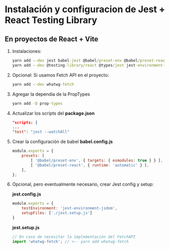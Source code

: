 # Instalación y configuracion de Jest + React Testing Library

## En proyectos de React + Vite

1. Instalaciones:

    ``` cmd
    yarn add --dev jest babel-jest @babel/preset-env @babel/preset-react 
    yarn add --dev @testing-library/react @types/jest jest-environment-jsdom
    ```

2. Opcional: Si usamos Fetch API en el proyecto:

    ``` cmd
    yarn add --dev whatwg-fetch
    ```

3. Agregar la dependia de la PropTypes

    ``` cmd
    yarn add -D prop-types
    ```

4. Actualizar los scripts del __package.json__

    ``` json
    "scripts: {
    ...
    "test": "jest --watchAll"
    ```

5. Crear la configuración de babel __babel.config.js__

    ``` js
    module.exports = {
        presets: [
            [ '@babel/preset-env', { targets: { esmodules: true } } ],
            [ '@babel/preset-react', { runtime: 'automatic' } ],
        ],
    };
    ```

6. Opcional, pero eventualmente necesario, crear Jest config y setup:

    __jest.config.js__

    ``` js
    module.exports = {
        testEnvironment: 'jest-environment-jsdom',
        setupFiles: ['./jest.setup.js']
    }
    ```

    __jest.setup.js__

    ``` js
    // En caso de necesitar la implementación del FetchAPI
    import 'whatwg-fetch'; // <-- yarn add whatwg-fetch
    ```
